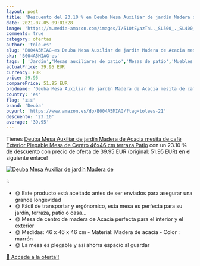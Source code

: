 ```yaml
---
layout: post
title: 'Descuento del 23.10 % en Deuba Mesa Auxiliar de jardín Madera de '
date: 2021-07-05 09:01:28
image: 'https://m.media-amazon.com/images/I/51OtEyazTnL._SL500_._SL400_.jpg'
comments: true
category: ofertas
author: 'tole.es'
slug: 'B004A5MIAG-es Deuba Mesa Auxiliar de jardín Madera de Acacia mesita de...'
sku: 'B004A5MIAG-es'
tags: [ 'Jardín','Mesas auxiliares de patio','Mesas de patio','Muebles y accesorios de jardín','café','deuba', ]
actualPrice: 39.95 EUR
currency: EUR
price: 39.95
comparePrice: 51.95 EUR
prodname: 'Deuba Mesa Auxiliar de jardín Madera de Acacia mesita de café Exterior Plegable Mesa de Centro 46x46 cm terraza Patio'
country: 'es'
flag: '🇪🇸'
brand: 'Deuba'
buyurl: 'https://www.amazon.es/dp/B004A5MIAG/?tag=tolees-21'
descuento: '23.10'
average: '39.95'
---
```


Tienes [Deuba Mesa Auxiliar de jardín Madera de Acacia mesita de café Exterior Plegable Mesa de Centro 46x46 cm terraza Patio](https://www.amazon.es/dp/B004A5MIAG/?tag=tolees-21) con un 23.10 % de descuento con precio de oferta de 39.95 EUR (original: 51.95 EUR) en el siguiente enlace!

[![Deuba Mesa Auxiliar de jardín Madera de ](https://m.media-amazon.com/images/I/51OtEyazTnL._SL500_._SL400_.jpg)](https://www.amazon.es/dp/B004A5MIAG/?tag=tolees-21)

ℹ️:

- 🌞 Este producto está aceitado antes de ser enviados para asegurar una grande longevidad
- 🌞 Fácil de transportar y ergónomico, esta mesa es perfecta para su jardín, terraza, patio o casa...
- 🌞 Mesa de centro de madera de Acacia perfecta para el interior y el exterior
- 🌞 Medidas: 46 x 46 x 46 cm - Material: Madera de acacia - Color : marrón
- 🌞 La mesa es plegable y así ahorra espacio al guardar

[🛒 Accede a la oferta!!](https://www.amazon.es/dp/B004A5MIAG/?tag=tolees-21)
